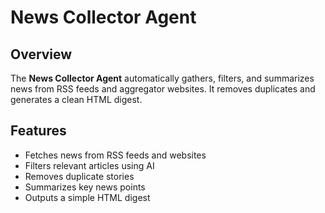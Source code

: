 # News Collector Agent  

## Overview  
The **News Collector Agent** automatically gathers, filters, and summarizes news from RSS feeds and aggregator websites. It removes duplicates and generates a clean HTML digest.  

## Features  
- Fetches news from RSS feeds and websites  
- Filters relevant articles using AI  
- Removes duplicate stories  
- Summarizes key news points  
- Outputs a simple HTML digest  
